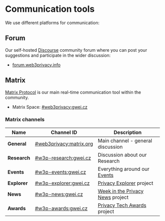 # Communication tools

We use different platforms for communication:

## Forum

Our self-hosted [Discourse](https://www.discourse.org/) community forum where you can post your suggestions and participate in the wider discussion:

* [forum.web3privacy.info](https://forum.web3privacy.info/)

## Matrix

[Matrix Protocol](https://matrix.org/) is our main real-time communication tool within the community.

* Matrix Space: [#web3privacy:gwei.cz](https://matrix.to/#/#web3privacy:gwei.cz)

### Matrix channels

| Name | Channel ID | Description |
| --- | --- | --- |
| **General** | [#web3privacy:matrix.org](https://matrix.to/#/#web3privacy:matrix.org) | Main channel - general discussion |
| **Research** | [#w3p-research:gwei.cz](https://matrix.to/#/#w3p-research:gwei.cz) | Discussion about our Research |
| **Events** | [#w3p-events:gwei.cz](https://matrix.to/#/#w3p-events:gwei.cz) | Everything around our [Events](/events/) |
| **Explorer** | [#w3p-explorer:gwei.cz](https://matrix.to/#/#w3p-explorer:gwei.cz) | [Privacy Explorer](/projects/privacy-explorer) project |
| **News** | [#w3p-news:gwei.cz](https://matrix.to/#/#w3p-news:gwei.cz) | [Week in the Privacy News](/news/week-in-the-privacy) project |
| **Awards** | [#w3p-awards:gwei.cz](https://matrix.to/#/#w3p-awards:gwei.cz) | [Privacy Tech Awards](/projects/privacy-tech-awards) project |